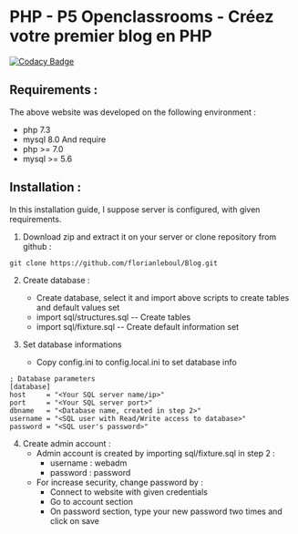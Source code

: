 # PHP - P5 Openclassrooms - Créez votre premier blog en PHP

[![Codacy Badge](https://api.codacy.com/project/badge/Grade/df302761ee7a4669b0b99f749ea2b610)](https://app.codacy.com/manual/florianleboul/Blog?utm_source=github.com&utm_medium=referral&utm_content=florianleboul/Blog&utm_campaign=Badge_Grade_Dashboard)

## Requirements : 
The above website was developed on the following environment :  
 - php 7.3
 - mysql 8.0
And require
 - php >= 7.0
 - mysql >= 5.6

## Installation :
In this installation guide, I suppose server is configured, with given requirements.
1. Download zip and extract it on your server or clone repository from github :
```
git clone https://github.com/florianleboul/Blog.git
```

2. Create database : 
	- Create database, select it and import above scripts to create tables and default values set
   	- import sql/structures.sql -- Create tables
	- import sql/fixture.sql    -- Create default information set

3. Set database informations
	- Copy config.ini to config.local.ini to set database info
```
; Database parameters
[database]
host     = "<Your SQL server name/ip>"
port     = "<Your SQL server port>"
dbname   = "<Database name, created in step 2>"
username = "<SQL user with Read/Write access to database>"
password = "<SQL user's password>"
```

4. Create admin account : 
	- Admin account is created by importing sql/fixture.sql in step 2 :
		- username : webadm
		- password : password
	- For increase security, change password by :
		- Connect to website with given credentials
		- Go to account section
		- On password section, type your new password two times and click on save
